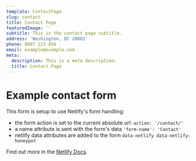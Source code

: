 ```yaml
---
template: ContactPage
slug: contact
title: Contact Page
featuredImage: ''
subtitle: This is the contact page subtitle.
address: 'Washington, DC 20002'
phone: 0987 123 456
email: example@example.com
meta:
  description: This is a meta description.
  title: Contact Page
---
```


# Example contact form

This form is setup to use Netlify's form handling:

- the form action is set to the current absolute url: `action: '/contact/'`
- a name attribute is sent with the form's data `'form-name': 'Contact'`
- netlify data attributes are added to the form `data-netlify data-netlify-honeypot`

Find out more in the [Netlify Docs](https://www.netlify.com/docs/form-handling/).

